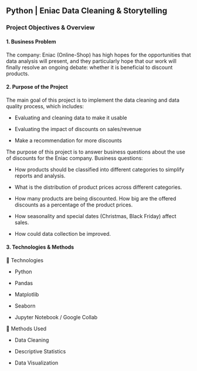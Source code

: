 ## Python | Eniac Data Cleaning & Storytelling

### Project Objectives & Overview
#### 1. Business Problem
The company: Eniac (Online-Shop) has high hopes for the opportunities that data analysis will present, and they particularly hope that our work will finally resolve an ongoing debate: whether it is beneficial to discount products.

#### 2. Purpose of the Project
The main goal of this project is to implement the data cleaning and data quality process, which includes:

- Evaluating and cleaning data to make it usable

- Evaluating the impact of discounts on sales/revenue

- Make a recommendation for more discounts

The purpose of this project is to answer business questions about the use of discounts for the Eniac company.
Business questions:

- How products should be classified into different categories to simplify reports and analysis.

- What is the distribution of product prices across different categories.

- How many products are being discounted. How big are the offered discounts as a percentage of the product prices.

- How seasonality and special dates (Christmas, Black Friday) affect sales.

- How could data collection be improved.


#### 3. Technologies & Methods

📌 Technologies

- Python

- Pandas

- Matplotlib

- Seaborn

- Jupyter Notebook / Google Collab

📌 Methods Used

- Data Cleaning

- Descriptive Statistics

- Data Visualization


